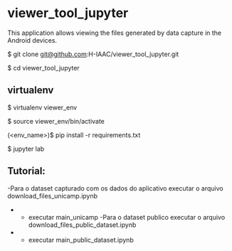 # viewer_tool_jupyter

This application allows viewing the files generated by data capture in the Android devices.

$ git clone git@github.com:H-IAAC/viewer_tool_jupyter.git

$ cd viewer_tool_jupyter
## virtualenv 

$ virtualenv viewer_env

$ source viewer_env/bin/activate

(<env_name>)$ pip install -r requirements.txt

$ jupyter lab

## Tutorial:
-Para o dataset capturado com os dados do aplicativo executar o arquivo download_files_unicamp.ipynb
- -  executar main_unicamp
-Para o dataset publico executar o arquivo download_files_public_dataset.ipynb
- -  executar main_public_dataset.ipynb








